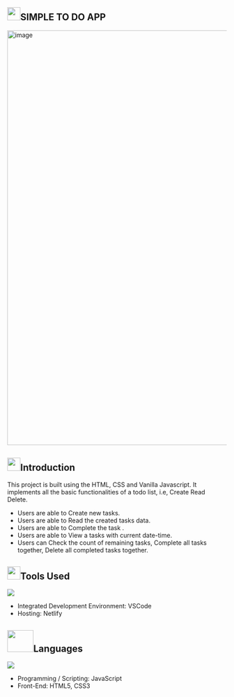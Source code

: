 ## <img src="https://cdn-icons-png.flaticon.com/128/7977/7977839.png" height="30">SIMPLE TO DO APP

<img width="950" alt="image" src="https://user-images.githubusercontent.com/52633654/195845307-67e2111e-09ac-47e4-8b81-bb79473eb844.png">


## <img src="https://cdn-icons-png.flaticon.com/512/8108/8108141.png" height="30" width="30">Introduction
This project is  built using the HTML, CSS and Vanilla Javascript. It implements all the basic functionalities of a todo list, i.e, Create Read  Delete.
<ul>
<li>Users are able to Create new tasks.</li>
<li>Users are able to Read the created tasks data.</li>
<li>Users are able to Complete the task .</li>
<liUsers are able to Delete the task.></li>
<li>Users are able to View a tasks with current date-time.</li>
<li>Users can Check the count of remaining tasks, Complete all tasks together, Delete all completed tasks together.</li>
</ul>


## <img src="https://t3.ftcdn.net/jpg/04/30/10/54/240_F_430105480_inOPxqQLjYVEnHZhPM78j7zaIFbP0d8Z.jpg" height="30" width="30">Tools Used
<img src="https://encrypted-tbn0.gstatic.com/images?q=tbn:ANd9GcRSSd8AQ3OepyBbxjDzafk_2nIv7TZzXze32g&usqp=CAU">
<ul><li>Integrated Development Environment: VSCode</li>
<li>Hosting: Netlify</li>
</ul>

## <img src="https://alterrasoft.com/wp-content/uploads/2019/05/backend-for-article-2.jpg" height="50" width="60">Languages
<img src="https://encrypted-tbn0.gstatic.com/images?q=tbn:ANd9GcRcoBXCPoTeJEK_octLqLYEeUeqOLwfn_cYyw&usqp=CAU">
<ul>
<li>Programming / Scripting: JavaScript</li>
<li>Front-End: HTML5, CSS3</li>
</ul>

